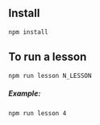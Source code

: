 ## Install
`npm install`

## To run a lesson
`npm run lesson N_LESSON`

##### Example:
`npm run lesson 4`